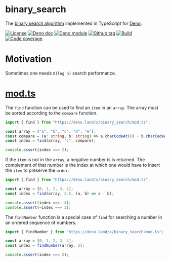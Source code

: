 # binary_search

The [binary search algorithm] implemented in TypeScript for [Deno].

[![License][license-shield]](LICENSE) [![Deno doc][deno-doc-shield]][deno-doc]
[![Deno module][deno-land-shield]][deno-land]
[![Github tag][github-shield]][github] [![Build][build-shield]][build]
[![Code coverage][coverage-shield]][coverage]

# Motivation

Sometimes one needs `O(log n)` search performance.

# [mod.ts](mod.ts)

The `find` function can be used to find an `item` in an `array`. The array must
be sorted according to the `compare` function.

```ts
import { find } from "https://deno.land/x/binary_search/mod.ts";

const array = ["a", "b", "c", "d", "e"];
const compare = (a: string, b: string) => a.charCodeAt(0) - b.charCodeAt(0);
const index = find(array, "c", compare);

console.assert(index === 2);
```

If the `item` is not in the `array`, a negative number is is returned. The
complement of that number is the index at which one would have to insert the
`item` to preserve the `order`.

```ts
import { find } from "https://deno.land/x/binary_search/mod.ts";

const array = [0, 1, 2, 3, 4];
const index = find(array, 2.5, (a, b) => a - b);

console.assert(index === -4);
console.assert(~index === 3);
```

The `findNumber` function is a special case of `find` for searching a number in
an ordered sequence of numbers.

```ts
import { findNumber } from "https://deno.land/x/binary_search/mod.ts";

const array = [0, 1, 2, 3, 4];
const index = findNumber(array, 2);

console.assert(index === 2);
```

[binary_search]: #
[Deno]: https://deno.land
[binary search algorithm]: https://en.wikipedia.org/wiki/Binary_search_algorithm

<!-- badges -->

[github]: https://github.com/eibens/binary_search
[github-shield]: https://img.shields.io/github/v/tag/eibens/binary_search?label&logo=github
[coverage-shield]: https://img.shields.io/codecov/c/github/eibens/binary_search?logo=codecov&label
[license-shield]: https://img.shields.io/github/license/eibens/binary_search?color=informational
[coverage]: https://codecov.io/gh/eibens/binary_search
[build]: https://github.com/eibens/binary_search/actions/workflows/ci.yml
[build-shield]: https://img.shields.io/github/workflow/status/eibens/binary_search/ci?logo=github&label
[deno-doc]: https://doc.deno.land/https/deno.land/x/binary_search/mod.ts
[deno-doc-shield]: https://img.shields.io/badge/doc-informational?logo=deno
[deno-land]: https://deno.land/x/binary_search
[deno-land-shield]: https://img.shields.io/badge/x/binary__search-informational?logo=deno&label
